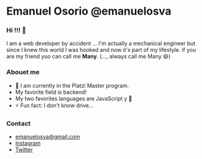 # Emanuel Osorio @emanuelosva 


### Hi !!! 👋
I am a web developer by accident ...
I'm actually a mechanical engineer but since I knew this world I was hooked and now it's part of my lifestyle.
if you are my friend yuo can call me **Many**. (..., always call me Many 😄)

### Abouet me
- 🔭 I am currently in the Platzi Master program.
- My favorite field is backend!
- My two favorites languages are JavaScript y :snake: 
- ⚡ Fun fact: I don't know drive...

### Contact
- emanuelosva@gmail.com
- [Instagram](https://www.instagram.com/manyosorio_/)
- [Twitter](https://twitter.com/emanuelosva)
<!--
**emanuelosva/emanuelosva** is a ✨ _special_  repository because its `README.md` (this file) appears on your GitHub profile.

Here are some ideas to get you started:

- 🔭 I’m currently working on ...
- 🌱 I’m currently learning ...
- 👯 I’m looking to collaborate on ...
- 🤔 I’m looking for help with ...
- 💬 Ask me about ...
- 📫 How to reach me: ...
- 😄 Pronouns: ...
- ⚡ Fun fact: ...
-->
